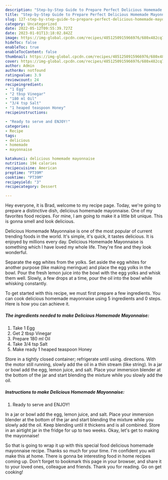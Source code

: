 ```yaml
---
description: "Step-by-Step Guide to Prepare Perfect Delicious Homemade Mayonnaise"
title: "Step-by-Step Guide to Prepare Perfect Delicious Homemade Mayonnaise"
slug: 127-step-by-step-guide-to-prepare-perfect-delicious-homemade-mayonnaise
category: Uncategorized
date: 2022-05-12T09:55:39.727Z
date: 2023-01-01T13:18:02.842Z
image: https://img-global.cpcdn.com/recipes/4851250915966976/680x482cq70/delicious-homemade-mayonnaise-recipe-main-photo.jpg
hideToc: false
enableToc: true
enableTocContent: false
thumbnail: https://img-global.cpcdn.com/recipes/4851250915966976/680x482cq70/delicious-homemade-mayonnaise-recipe-main-photo.jpg
cover: https://img-global.cpcdn.com/recipes/4851250915966976/680x482cq70/delicious-homemade-mayonnaise-recipe-main-photo.jpg
author: Admin
authorAv: notfound
ratingvalue: 3.9
reviewcount: 24
recipeingredient:
- "1 Egg"
- "2 tbsp Vinegar"
- "180 ml Oil"
- "3/4 tsp Salt"
- "1 heaped teaspoon Honey"
recipeinstructions:

- "Ready to serve and ENJOY!"
categories:
- Recipe
tags:
- delicious
- homemade
- mayonnaise

katakunci: delicious homemade mayonnaise 
nutrition: 194 calories
recipecuisine: American
preptime: "PT39M"
cooktime: "PT39M"
recipeyield: "3"
recipecategory: Dessert

---
```



Hey everyone, it is Brad, welcome to my recipe page. Today, we're going to prepare a distinctive dish, delicious homemade mayonnaise. One of my favorites food recipes. For mine, I am going to make it a little bit unique. This is gonna smell and look delicious.

Delicious Homemade Mayonnaise is one of the most popular of current trending foods in the world. It's simple, it's quick, it tastes delicious. It is enjoyed by millions every day. Delicious Homemade Mayonnaise is something which I have loved my whole life. They're fine and they look wonderful.

Separate the egg whites from the yolks. Set aside the egg whites for another purpose (like making meringue) and place the egg yolks in the bowl. Pour the fresh lemon juice into the bowl with the egg yolks and whisk them well. Slowly, a few drops at a time, pour the oil into the bowl while whisking constantly.


To get started with this recipe, we must first prepare a few ingredients. You can cook delicious homemade mayonnaise using 5 ingredients and 0 steps. Here is how you can achieve it.

<!--inarticleads1-->

##### The ingredients needed to make Delicious Homemade Mayonnaise:

1. Take 1 Egg
1. Get 2 tbsp Vinegar
1. Prepare 180 ml Oil
1. Take 3/4 tsp Salt
1. Make ready 1 heaped teaspoon Honey


Store in a tightly closed container; refrigerate until using. directions. With the motor still running, slowly add the oil in a thin stream (like string). In a jar or bowl add the egg, lemon juice, and salt. Place your immersion blender at the bottom of the jar and start blending the mixture while you slowly add the oil. 

<!--inarticleads2-->

##### Instructions to make Delicious Homemade Mayonnaise:


1. Ready to serve and ENJOY!

In a jar or bowl add the egg, lemon juice, and salt. Place your immersion blender at the bottom of the jar and start blending the mixture while you slowly add the oil. Keep blending until it thickens and is all combined. Store in an airtight jar in the fridge for up to two weeks. Okay, let&#39;s get to making the mayonnaise! 

So that is going to wrap it up with this special food delicious homemade mayonnaise recipe. Thanks so much for your time. I'm confident you will make this at home. There is gonna be interesting food in home recipes coming up. Don't forget to bookmark this page in your browser, and share it to your loved ones, colleague and friends. Thank you for reading. Go on get cooking!
